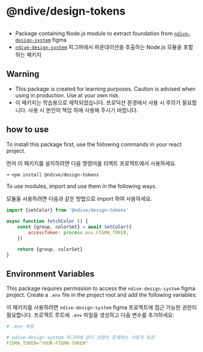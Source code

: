 # @ndive/design-tokens

<img alt="" src="https://img.shields.io/bundlephobia/minzip/%40ndive%2Fdesign-tokens" />

- Package containing Node.js module to extract foundation from [`ndive-design-system`](https://figma.com/design/60fHi2F04BbdqDQWigiFjG/ndive-design-system) figma
- [`ndive-design-system`](https://figma.com/design/60fHi2F04BbdqDQWigiFjG/ndive-design-system) 피그마에서 파운데이션을 추출하는 Node.js 모듈을 포함하는 패키지

## Warning

- This package is created for learning purposes. Caution is advised when using in production. Use at your own risk.
- 이 패키지는 학습용으로 제작되었습니다. 프로덕션 환경에서 사용 시 주의가 필요합니다. 사용 시 본인의 책임 하에 사용해 주시기 바랍니다.

## how to use

To install this package first, use the following commands in your react project.

먼저 이 패키지를 설치하려면 다음 명령어를 리액트 프로젝트에서 사용하세요.

```bash
➜ npm install @ndive/design-tokens
```

To use modules, import and use them in the following ways.

모듈울 사용하려면 다음과 같은 방법으로 import 하여 사용하세요.

```js
import {setColor} from '@ndive/design-tokens'

async function fetchColor () {
    const {group, colorSet} = await setColor({
        accessToken: process.env.FIGMA_TOKEN,
    })

    return {group, colorSet}
}
```

## Environment Variables

This package requires permission to access the `ndive-design-system` figma project. Create a `.env` file in the project root and add the following variables:

이 패키지를 사용하려면 `ndive-design-system` figma 프로젝트에 접근 가능한 권한이 필요합니다. 프로젝트 루트에 `.env` 파일을 생성하고 다음 변수를 추가하세요:

```yaml
# .env 파일

# ndive-design-system 피그마에 읽기 권한이 존재하는 사용자 토큰
FIGMA_TOKEN="YOUR-FIGMA-TOKEN" 
```
